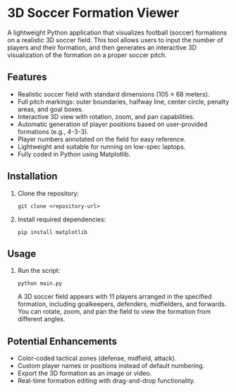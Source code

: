 # 3D Soccer Formation Viewer

A lightweight Python application that visualizes football (soccer) formations on a realistic 3D soccer field. This tool allows users to input the number of players and their formation, and then generates an interactive 3D visualization of the formation on a proper soccer pitch.

## Features

- Realistic soccer field with standard dimensions (105 × 68 meters).  
- Full pitch markings: outer boundaries, halfway line, center circle, penalty areas, and goal boxes.  
- Interactive 3D view with rotation, zoom, and pan capabilities.  
- Automatic generation of player positions based on user-provided formations (e.g., 4-3-3).  
- Player numbers annotated on the field for easy reference.  
- Lightweight and suitable for running on low-spec laptops.  
- Fully coded in Python using Matplotlib.

## Installation

1. Clone the repository:
   ```
   git clone <repository-url>
   ```

2. Install required dependencies:
   ```
   pip install matplotlib
   ```

 ## Usage 

 1. Run the script:
    ```
    python main.py
    ```
    A 3D soccer field appears with 11 players arranged in the specified formation, including goalkeepers, defenders, midfielders, and forwards. You can rotate, zoom, and pan the field to view the formation from different angles.


## Potential Enhancements

- Color-coded tactical zones (defense, midfield, attack).
- Custom player names or positions instead of default numbering.
- Export the 3D formation as an image or video.
- Real-time formation editing with drag-and-drop functionality.
